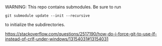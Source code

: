 WARNING: This repo contains submodules. Be sure to run

`git submodule update --init --recursive`

to initialize the subdirectories.

https://stackoverflow.com/questions/2517190/how-do-i-force-git-to-use-lf-instead-of-crlf-under-windows/13154031#13154031
